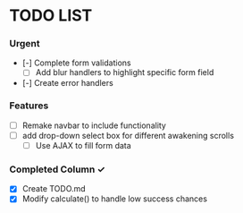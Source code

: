 # TODO LIST

### Urgent
- [-] Complete form validations
  - [ ] Add blur handlers to highlight specific form field
- [-] Create error handlers

### Features
- [ ] Remake navbar to include functionality
- [ ] add drop-down select box for different awakening scrolls
  - [ ] Use AJAX to fill form data

### Completed Column ✓
- [x] Create TODO.md
- [x] Modify calculate() to handle low success chances
